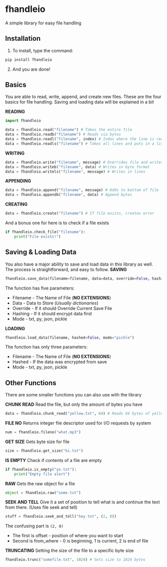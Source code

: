 # fhandleio
A simple library for easy file handling

## Installation
1. To install, type the command:
```python
pip install fhandleio
```
2. And you are done!

## Basics
You are able to read, write, append, and create new files. These are the four basics for file handling. 
Saving and loading data will be explained in a bit

**READING**
```python
import fhandleio

data = fhandleio.read("filename") # Takes the entire file
data = fhandleio.readb("filename") # Reads via bytes
data = fhandleio.readl("filename", index) # Index where the line is read
data = fhandleio.readls("filename") # Takes all lines and puts in a list
```

**WRITING**
```python
data = fhandleio.write("filename", message) # Overrides file and writes message
data = fhandleio.writeb("filename", data) # Writes in byte format
data = fhandleio.writels("filename", message) # Writes in lines
```

**APPENDING**
```python
data = fhandleio.append("filename", message) # Adds to bottom of file
data = fhandleio.appendb("filename", data) # Append bytes
```
**CREATING**
```python
data = fhandleio.create("filename") # If file exists, creates error
```

And a bonus one for here is to check if a file exists

```python
if fhandleio.check_file("filename"):
	print("File exists!")
```

## Saving & Loading Data
You also have a major ability to save and load data in this library as well. The process is straightforward, and easy to follow.
**SAVING**
```python
fhandleio.save_data(filename=filename, data=data, override=False, hashing=True, mode="txt")
```
The function has five parameters:
* Filename - The Name of File (**NO EXTENSIONS**)
* Data - Data to Store (*Usually dictionaries*)
* Override - If it should Override Current Save File
* Hashing - If it should encrypt data first
* Mode - txt, py, json, pickle

**LOADING**
```python
fhandleio.load_data(filename, hashed=False, mode="pickle")
```
The function has only three parameters:
* Filename - The Name of File (**NO EXTENSIONS**)
* Hashed - If the data was encrypted from save
* Mode - txt, py, json, pickle


## Other Functions
There are some smaller functions you can also use with the library

**CHUNK  READ**
Read the file, but only the amount of bytes you have
```python
data = fhandleio.chunk_read("yellow.txt", 64) # Reads 64 bytes of yellow.txt
```


**FILE NO**
Returns integer file descriptor used for I/O requests by system
```python
num = fhandleio.fileno("what.mp3")
```
**GET SIZE**
Gets byte size for file
```python
size = fhandleio.get_size("hi.txt")
```
**IS EMPTY**
Check if contents of a file are empty
```python
if fhandleio.is_empty("yo.txt"):
	print("Empty file alert")
```
**RAW**
Gets the raw object for a file
```python
object = fhandleio.raw("some.txt")
```

**SEEK AND TELL**
Give it a set of position to tell what is and continue the text from there. (Uses file seek and tell)
```python
stuff = fhandleio.seek_and_tell("hey.txt", (2, 0))
```
The confusing part is `(2, 0)`
* The first is offset - position of where you want to start
* Second is from_where - 0 is beginning, 1 is current, 2 is end of file

**TRUNCATING**
Setting the size of the file to a specific byte size
```python
fhandleio.trunc("somefile.txt", 1024) # Sets size to 1024 bytes
```
